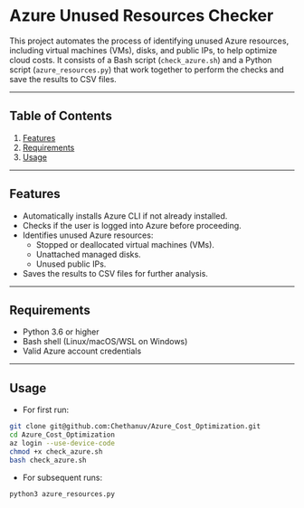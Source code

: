 # Azure Unused Resources Checker

This project automates the process of identifying unused Azure resources, including virtual machines (VMs), disks, and public IPs, to help optimize cloud costs. It consists of a Bash script (`check_azure.sh`) and a Python script (`azure_resources.py`) that work together to perform the checks and save the results to CSV files.

---

## Table of Contents

1. [Features](#features)
2. [Requirements](#requirements)
3. [Usage](#Usage)

---

## Features

- Automatically installs Azure CLI if not already installed.
- Checks if the user is logged into Azure before proceeding.
- Identifies unused Azure resources:
  - Stopped or deallocated virtual machines (VMs).
  - Unattached managed disks.
  - Unused public IPs.
- Saves the results to CSV files for further analysis.

---

## Requirements

- Python 3.6 or higher
- Bash shell (Linux/macOS/WSL on Windows)
- Valid Azure account credentials

---

## Usage

- For first run:
```bash
git clone git@github.com:Chethanuv/Azure_Cost_Optimization.git
cd Azure_Cost_Optimization
az login --use-device-code
chmod +x check_azure.sh
bash check_azure.sh
```

- For subsequent runs:
```bash
python3 azure_resources.py
```







